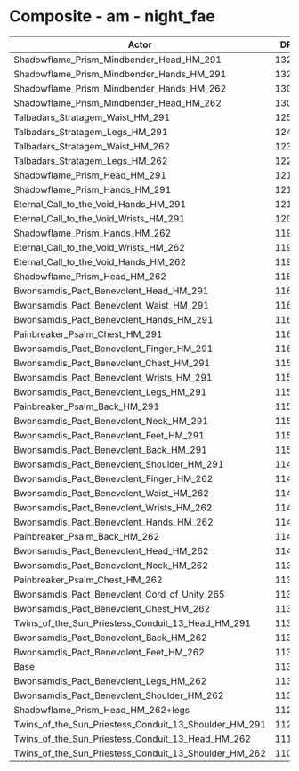 # Composite - am - night_fae
| Actor | DPS | Increase |
|---|:---:|:---:|
|Shadowflame_Prism_Mindbender_Head_HM_291|13276|17.08%|
|Shadowflame_Prism_Mindbender_Hands_HM_291|13257|16.91%|
|Shadowflame_Prism_Mindbender_Hands_HM_262|13059|15.16%|
|Shadowflame_Prism_Mindbender_Head_HM_262|13026|14.88%|
|Talbadars_Stratagem_Waist_HM_291|12525|10.45%|
|Talbadars_Stratagem_Legs_HM_291|12444|9.74%|
|Talbadars_Stratagem_Waist_HM_262|12327|8.71%|
|Talbadars_Stratagem_Legs_HM_262|12202|7.60%|
|Shadowflame_Prism_Head_HM_291|12197|7.56%|
|Shadowflame_Prism_Hands_HM_291|12168|7.30%|
|Eternal_Call_to_the_Void_Hands_HM_291|12127|6.94%|
|Eternal_Call_to_the_Void_Wrists_HM_291|12072|6.46%|
|Shadowflame_Prism_Hands_HM_262|11969|5.55%|
|Eternal_Call_to_the_Void_Wrists_HM_262|11941|5.31%|
|Eternal_Call_to_the_Void_Hands_HM_262|11933|5.23%|
|Shadowflame_Prism_Head_HM_262|11853|4.52%|
|Bwonsamdis_Pact_Benevolent_Head_HM_291|11633|2.59%|
|Bwonsamdis_Pact_Benevolent_Waist_HM_291|11628|2.54%|
|Bwonsamdis_Pact_Benevolent_Hands_HM_291|11612|2.41%|
|Painbreaker_Psalm_Chest_HM_291|11608|2.36%|
|Bwonsamdis_Pact_Benevolent_Finger_HM_291|11600|2.30%|
|Bwonsamdis_Pact_Benevolent_Chest_HM_291|11584|2.15%|
|Bwonsamdis_Pact_Benevolent_Wrists_HM_291|11562|1.96%|
|Bwonsamdis_Pact_Benevolent_Legs_HM_291|11555|1.90%|
|Painbreaker_Psalm_Back_HM_291|11541|1.78%|
|Bwonsamdis_Pact_Benevolent_Neck_HM_291|11540|1.77%|
|Bwonsamdis_Pact_Benevolent_Feet_HM_291|11537|1.74%|
|Bwonsamdis_Pact_Benevolent_Back_HM_291|11506|1.47%|
|Bwonsamdis_Pact_Benevolent_Shoulder_HM_291|11497|1.39%|
|Bwonsamdis_Pact_Benevolent_Finger_HM_262|11466|1.12%|
|Bwonsamdis_Pact_Benevolent_Waist_HM_262|11450|0.97%|
|Bwonsamdis_Pact_Benevolent_Wrists_HM_262|11431|0.81%|
|Bwonsamdis_Pact_Benevolent_Hands_HM_262|11430|0.80%|
|Painbreaker_Psalm_Back_HM_262|11405|0.58%|
|Bwonsamdis_Pact_Benevolent_Head_HM_262|11400|0.53%|
|Bwonsamdis_Pact_Benevolent_Neck_HM_262|11396|0.50%|
|Painbreaker_Psalm_Chest_HM_262|11390|0.45%|
|Bwonsamdis_Pact_Benevolent_Cord_of_Unity_265|11384|0.39%|
|Bwonsamdis_Pact_Benevolent_Chest_HM_262|11366|0.23%|
|Twins_of_the_Sun_Priestess_Conduit_13_Head_HM_291|11365|0.23%|
|Bwonsamdis_Pact_Benevolent_Back_HM_262|11364|0.21%|
|Bwonsamdis_Pact_Benevolent_Feet_HM_262|11362|0.20%|
|Base|11339|0.00%|
|Bwonsamdis_Pact_Benevolent_Legs_HM_262|11332|-0.07%|
|Bwonsamdis_Pact_Benevolent_Shoulder_HM_262|11329|-0.09%|
|Shadowflame_Prism_Head_HM_262+legs|11292|-0.42%|
|Twins_of_the_Sun_Priestess_Conduit_13_Shoulder_HM_291|11229|-0.97%|
|Twins_of_the_Sun_Priestess_Conduit_13_Head_HM_262|11137|-1.78%|
|Twins_of_the_Sun_Priestess_Conduit_13_Shoulder_HM_262|11060|-2.47%|
